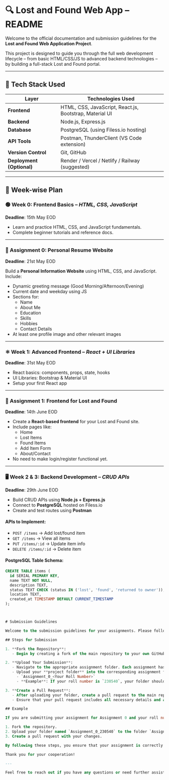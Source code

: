 # 🔍 Lost and Found Web App – README

Welcome to the official documentation and submission guidelines for the **Lost and Found Web Application Project**.

This project is designed to guide you through the full web development lifecycle – from basic HTML/CSS/JS to advanced backend technologies – by building a full-stack Lost and Found portal.

---

## 🧰 Tech Stack Used

| Layer         | Technologies Used                                               |
|---------------|----------------------------------------------------------------|
| **Frontend**  | HTML, CSS, JavaScript, React.js, Bootstrap, Material UI        |
| **Backend**   | Node.js, Express.js                                            |
| **Database**  | PostgreSQL (using Filess.io hosting)                           |
| **API Tools** | Postman, ThunderClient (VS Code extension)                     |
| **Version Control** | Git, GitHub                                             |
| **Deployment (Optional)** | Render / Vercel / Netlify / Railway (suggested) |

---

## 📆 Week-wise Plan

### 🟢 Week 0: Frontend Basics – *HTML, CSS, JavaScript*
**Deadline**: 15th May EOD

- Learn and practice HTML, CSS, and JavaScript fundamentals.
- Complete beginner tutorials and reference docs.

---

### 📝 Assignment 0: Personal Resume Website
**Deadline**: 21st May EOD

Build a **Personal Information Website** using HTML, CSS, and JavaScript.  
Include:
- Dynamic greeting message (Good Morning/Afternoon/Evening)
- Current date and weekday using JS
- Sections for:
  - Name
  - About Me
  - Education
  - Skills
  - Hobbies
  - Contact Details
- At least one profile image and other relevant images

---

### ⚛️ Week 1: Advanced Frontend – *React + UI Libraries*
**Deadline**: 31st May EOD

- React basics: components, props, state, hooks
- UI Libraries: Bootstrap & Material UI
- Setup your first React app

---

### 📝 Assignment 1: Frontend for Lost and Found
**Deadline**: 14th June EOD

- Create a **React-based frontend** for your Lost and Found site.
- Include pages like:
  - Home
  - Lost Items
  - Found Items
  - Add Item Form
  - About/Contact
- No need to make login/register functional yet.

---

### 🖥️ Week 2 & 3: Backend Development – *CRUD APIs*
**Deadline**: 29th June EOD

- Build CRUD APIs using **Node.js + Express.js**
- Connect to **PostgreSQL** hosted on Filess.io
- Create and test routes using **Postman**

#### APIs to Implement:
- `POST /items` → Add lost/found item
- `GET /items` → View all items
- `PUT /items/:id` → Update item info
- `DELETE /items/:id` → Delete item

#### PostgreSQL Table Schema:
```sql
CREATE TABLE items (
  id SERIAL PRIMARY KEY,
  name TEXT NOT NULL,
  description TEXT,
  status TEXT CHECK (status IN ('lost', 'found', 'returned to owner')),
  location TEXT,
  created_at TIMESTAMP DEFAULT CURRENT_TIMESTAMP
);



# Submission Guidelines

Welcome to the submission guidelines for your assignments. Please follow the instructions carefully to ensure your submission is correctly processed.

## Steps for Submission

1. **Fork the Repository**:
   - Begin by creating a fork of the main repository to your own GitHub account.

2. **Upload Your Submission**:
   - Navigate to the appropriate assignment folder. Each assignment has its own dedicated folder under `Assignments`.
   - Upload your **project folder** into the corresponding assignment folder. The name of your folder should follow this format:
     - `Assignment_0_<Your Roll Number>`
     - **Example**: If your roll number is `230540`, your folder should be named `Assignment_0_230540` and placed in `Assignments/Assignment0`.

3. **Create a Pull Request**:
   - After uploading your folder, create a pull request to the main repository.
   - Ensure that your pull request includes all necessary details and any relevant comments about your submission.

## Example

If you are submitting your assignment for Assignment 0 and your roll number is `230540`, the steps would be:

1. Fork the repository.
2. Upload your folder named `Assignment_0_230540` to the folder `Assignments/Assignment0`.
3. Create a pull request with your changes.

By following these steps, you ensure that your assignment is correctly submitted and will be reviewed.

Thank you for your cooperation!

---

Feel free to reach out if you have any questions or need further assistance.
